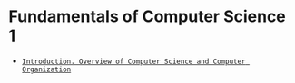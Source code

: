 # Fundamentals of Computer Science 1

- [`Introduction. Overview of Computer Science and Computer Organization`](https://george1meshveliani.github.io/CS/Introduction)
